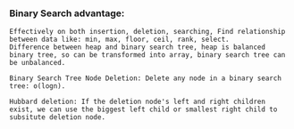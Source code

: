 ### Binary Search advantage: 
    Effectively on both insertion, deletion, searching, Find relationship between data like: min, max, floor, ceil, rank, select.  
    Difference between heap and binary search tree, heap is balanced binary tree, so can be transformed into array, binary search tree can be unbalanced.
  
    Binary Search Tree Node Deletion: Delete any node in a binary search tree: o(logn).
  
    Hubbard deletion: If the deletion node's left and right children exist, we can use the biggest left child or smallest right child to subsitute deletion node.
  
